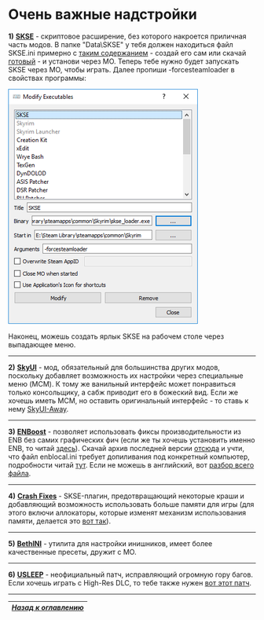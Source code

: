 # Очень важные надстройки

**1)** [**SKSE**](http://skse.silverlock.org/) - скриптовое расширение, без которого накроется приличная часть модов. В папке "Data\SKSE" у тебя должен находиться файл SKSE.ini примерно с [таким содержанием](https://raw.githubusercontent.com/Meridiano/SkyrimHead/master/00_Resources/05_Содержимое_SKSE.ini.md) - создай его сам или скачай [готовый](http://www.nexusmods.com/skyrim/mods/51038/) - и установи через МО. Теперь тебе нужно будет запускать SKSE через МО, чтобы играть. Далее пропиши -forcesteamloader в свойствах программы:

![](../00_Resources/IMG_ForceSteamLoader.png)

Наконец, можешь создать ярлык SKSE на рабочем столе через выпадающее меню.

------

**2)** [**SkyUI**](http://www.nexusmods.com/skyrim/mods/3863/) - мод, обязательный для большинства других модов, поскольку добавляет возможность их настройки через специальные меню (MCM). К тому же ванильный интерфейс может понравиться только консольщику, а сабж приводит его в божеский вид. Если же хочешь иметь МСМ, но оставить оригинальный интерфейс - то ставь к нему [SkyUI-Away](http://www.nexusmods.com/skyrim/mods/29440/).

------

**3)** [**ENBoost**](http://www.nexusmods.com/skyrim/mods/73618/) - позволяет использовать фиксы производительности из ENB без самих графических фич (если же ты хочешь установить именно ENB, то читай [здесь](http://wiki.step-project.com/Guide:ENB)). Скачай архив последней версии [отсюда](http://enbdev.com/download_mod_tesskyrim.html) и учти, что файл enblocal.ini требует допиливания под конкретный компьютер, подробности читай [тут](http://wiki.step-project.com/ENBoost). Если не можешь в английский, вот [разбор всего файла](http://tesall.ru/topic/19670-nastroyka-i-razbor-funkciy-enblocal-ini/).

------

**4)** [**Crash Fixes**](http://www.nexusmods.com/skyrim/mods/72725/) - SKSE-плагин, предотвращающий некоторые краши и добавляющий возможность использовать больше памяти для игры (для этого включи аллокаторы, которые изменят механизм использования памяти, делается это [вот так](../00_Resources/06_Настройка_Crash_Fixes.md)).

------

**5)** [**BethINI**](http://www.nexusmods.com/skyrim/mods/69787/) - утилита для настройки инишников, имеет более качественные пресеты, дружит с МО.

------

**6)** [**USLEEP**](http://www.nexusmods.com/skyrim/mods/71214/) - неофициальный патч, исправляющий огромную гору багов. Если хочешь играть с High-Res DLC, то тебе также нужен [вот этот патч](http://www.nexusmods.com/skyrim/mods/31255/).

------

|[*Назад к оглавлению*](../01_Оглавление.md)|
|:---:|
